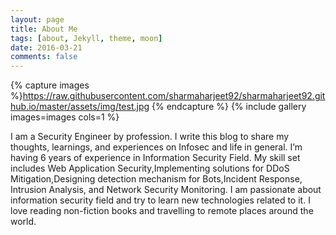 ```yaml
---
layout: page
title: About Me
tags: [about, Jekyll, theme, moon]
date: 2016-03-21
comments: false
---
```

    
{% capture images %}https://raw.githubusercontent.com/sharmaharjeet92/sharmaharjeet92.github.io/master/assets/img/test.jpg {% endcapture %} {% include gallery images=images cols=1 %}

I am a Security Engineer by profession. I write this blog to share my thoughts, learnings, and experiences on Infosec and life in general. I’m having 6 years of experience in Information Security Field. My skill set includes Web Application Security,Implementing solutions for DDoS Mitigation,Designing detection mechanism for Bots,Incident Response, Intrusion Analysis, and Network Security Monitoring. I am passionate about information security field and try to learn new technologies related to it. I love reading non-fiction books and travelling to remote places around the world.
